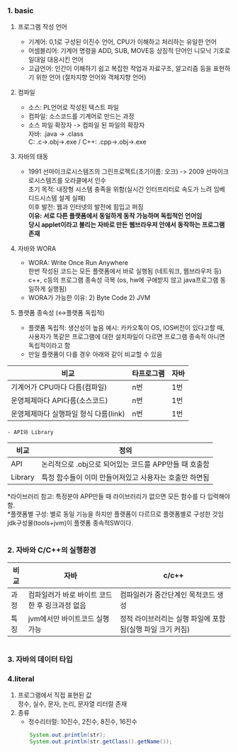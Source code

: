 ### 1. basic

1. 프로그램 작성 언어   
    - 기계어: 0,1로 구성된 이진수 언어, CPU가 이해하고 처리하는 유일한 언어   
    - 어셈블리어: 기계어 명령을 ADD, SUB, MOVE등 상징적 단어인 니모닉 기호로 일대일 대응시킨 언어   
    - 고급언어: 인간이 이해하기 쉽고 복잡한 작업과 자료구조, 알고리즘 등을 표현하기 위한 언어 (절차지향 언어와 객체지향 언어)   
2. 컴파일   
    - 소스: PL언어로 작성된 텍스트 파일   
    - 컴파일: 소스코드를 기계어로 만드는 과정   
    - 소스 파일 확장자 -> 컴파일 된 파일의 확장자   
      자바: .java -> .class   
      C: .c->.obj->.exe / C++: .cpp->.obj->.exe   
3. 자바의 태동   
    - 1991 선마이크로시스템즈의 그린프로젝트(초기이름: 오크) -> 2009 선마이크로시스템즈를 오라클에서 인수   
      초기 목적: 내장형 시스템 충족을 위함(실시간 인터프리터로 속도가 느려 임베디드시스템 설계 실패)   
      이후 발전: 웹과 인터넷의 발전에 힘입고 퍼짐    
              <b>이유: 서로 다른 플랫폼에서 동일하게 동작 가능하며 독립적인 언어임   
                       당시 applet이라고 불리는 자바로 만든 웹브라우저 안에서 동작하는 프로그램 존재</b>   
4. 자바와 WORA   
    - WORA: Write Once Run Anywhere   
            한번 작성된 코드는 모든 플랫폼에서 바로 실행됨 (네트워크, 웹브라우저 등)     
            c++, c등의 프로그램 종속성 극복 (os, hw에 구애받지 않고 java프로그램 동일하게 실행됨)   
    - WORA가 가능한 이유: 2) Byte Code 2) JVM   
    
5. 플랫폼 종속성 (↔플랫폼 독립적)
    - 플랫폼 독립적: 생산성이 높음
      예시: 카카오톡이 OS, IOS버전이 있다고할 때,   
      사용자가 똑같은 프로그램에 대한 설치파일이 다르면 프로그램 종속적 아니면 독립적이라고 함   
    - 만일 플랫폼이 다를 경우 아래와 같이 비교할 수 있음   
    
|비교|타프로그램|자바|
|-----|---|---|
|기계어가 CPU마다 다름(컴파일)|n번|1번|
|운영체제마다 API다름(소스코드)|n번|1번|
|운영체제마다 실행파일 형식 다름(link)|n번|1번|

    - API와 Library   
    
|비교|정의|
|-----|---|
|API|논리적으로 .obj으로 되어있는 코드를 APP만들 때 호출함|   
|Library|특정 함수들이 이미 만들어져있고 사용자는 호출만 하면됨|   

*라이브러리 참고: 특정분야 APP만들 때 라이브러리가 없으면 모든 함수를 다 입력해야함.      
*플랫폼별 구성: 별로 동일 기능을 하지만 플랫폼이 다르므로 플랫폼별로 구성한 것임   
               jdk구성물(tools+jvm)이 플랫폼 종속적SW이다.   

#

### 2. 자바와 C/C++의 실행환경

|비교|자바|c/c++|
|-----|---|---|
|과정|컴파일러가 바로 바이트 코드한 후 링크과정 없음|컴파일러가 중간단계인 목적코드 생성|
|특징|jvm에서만 바이트코드 실행 가능|정적 라이브러리는 실행 파일에 포함됨(실행 파일 크기 커짐)|

#

### 3. 자바의 데이터 타입
### 4.literal
1. 프로그램에서 직접 표현된 값   
   정수, 실수, 문자, 논리, 문자열 리터럴 존재   
2. 종류   
    - 정수리터럴: 10진수, 2진수, 8진수, 16진수

 ```java
        System.out.println(str);
        System.out.println(str.getClass().getName());
 ```